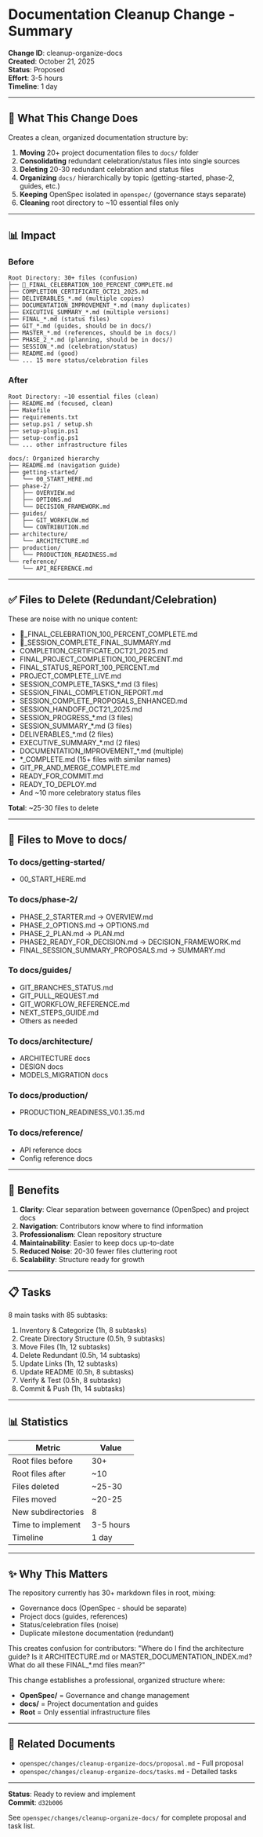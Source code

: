 # Documentation Cleanup Change - Summary

**Change ID**: cleanup-organize-docs  
**Created**: October 21, 2025  
**Status**: Proposed  
**Effort**: 3-5 hours  
**Timeline**: 1 day  

---

## 🎯 What This Change Does

Creates a clean, organized documentation structure by:

1. **Moving** 20+ project documentation files to `docs/` folder
2. **Consolidating** redundant celebration/status files into single sources
3. **Deleting** 20-30 redundant celebration and status files
4. **Organizing** `docs/` hierarchically by topic (getting-started, phase-2, guides, etc.)
5. **Keeping** OpenSpec isolated in `openspec/` (governance stays separate)
6. **Cleaning** root directory to ~10 essential files only

---

## 📊 Impact

### Before
```
Root Directory: 30+ files (confusion)
├── 🎉_FINAL_CELEBRATION_100_PERCENT_COMPLETE.md
├── COMPLETION_CERTIFICATE_OCT21_2025.md
├── DELIVERABLES_*.md (multiple copies)
├── DOCUMENTATION_IMPROVEMENT_*.md (many duplicates)
├── EXECUTIVE_SUMMARY_*.md (multiple versions)
├── FINAL_*.md (status files)
├── GIT_*.md (guides, should be in docs/)
├── MASTER_*.md (references, should be in docs/)
├── PHASE_2_*.md (planning, should be in docs/)
├── SESSION_*.md (celebration/status)
├── README.md (good)
└── ... 15 more status/celebration files
```

### After
```
Root Directory: ~10 essential files (clean)
├── README.md (focused, clean)
├── Makefile
├── requirements.txt
├── setup.ps1 / setup.sh
├── setup-plugin.ps1
├── setup-config.ps1
└── ... other infrastructure files

docs/: Organized hierarchy
├── README.md (navigation guide)
├── getting-started/
│   └── 00_START_HERE.md
├── phase-2/
│   ├── OVERVIEW.md
│   ├── OPTIONS.md
│   └── DECISION_FRAMEWORK.md
├── guides/
│   ├── GIT_WORKFLOW.md
│   └── CONTRIBUTION.md
├── architecture/
│   └── ARCHITECTURE.md
├── production/
│   └── PRODUCTION_READINESS.md
└── reference/
    └── API_REFERENCE.md
```

---

## ✅ Files to Delete (Redundant/Celebration)

These are noise with no unique content:

- 🎉_FINAL_CELEBRATION_100_PERCENT_COMPLETE.md
- 🎉_SESSION_COMPLETE_FINAL_SUMMARY.md
- COMPLETION_CERTIFICATE_OCT21_2025.md
- FINAL_PROJECT_COMPLETION_100_PERCENT.md
- FINAL_STATUS_REPORT_100_PERCENT.md
- PROJECT_COMPLETE_LIVE.md
- SESSION_COMPLETE_TASKS_*.md (3 files)
- SESSION_FINAL_COMPLETION_REPORT.md
- SESSION_COMPLETE_PROPOSALS_ENHANCED.md
- SESSION_HANDOFF_OCT21_2025.md
- SESSION_PROGRESS_*.md (3 files)
- SESSION_SUMMARY_*.md (3 files)
- DELIVERABLES_*.md (2 files)
- EXECUTIVE_SUMMARY_*.md (2 files)
- DOCUMENTATION_IMPROVEMENT_*.md (multiple)
- *_COMPLETE.md (15+ files with similar names)
- GIT_PR_AND_MERGE_COMPLETE.md
- READY_FOR_COMMIT.md
- READY_TO_DEPLOY.md
- And ~10 more celebratory status files

**Total**: ~25-30 files to delete

---

## 📁 Files to Move to docs/

### To docs/getting-started/
- 00_START_HERE.md

### To docs/phase-2/
- PHASE_2_STARTER.md → OVERVIEW.md
- PHASE_2_OPTIONS.md → OPTIONS.md
- PHASE_2_PLAN.md → PLAN.md
- PHASE2_READY_FOR_DECISION.md → DECISION_FRAMEWORK.md
- FINAL_SESSION_SUMMARY_PROPOSALS.md → SUMMARY.md

### To docs/guides/
- GIT_BRANCHES_STATUS.md
- GIT_PULL_REQUEST.md
- GIT_WORKFLOW_REFERENCE.md
- NEXT_STEPS_GUIDE.md
- Others as needed

### To docs/architecture/
- ARCHITECTURE docs
- DESIGN docs
- MODELS_MIGRATION docs

### To docs/production/
- PRODUCTION_READINESS_V0.1.35.md

### To docs/reference/
- API reference docs
- Config reference docs

---

## 🎯 Benefits

1. **Clarity**: Clear separation between governance (OpenSpec) and project docs
2. **Navigation**: Contributors know where to find information
3. **Professionalism**: Clean repository structure
4. **Maintainability**: Easier to keep docs up-to-date
5. **Reduced Noise**: 20-30 fewer files cluttering root
6. **Scalability**: Structure ready for growth

---

## 📋 Tasks

8 main tasks with 85 subtasks:
1. Inventory & Categorize (1h, 8 subtasks)
2. Create Directory Structure (0.5h, 9 subtasks)
3. Move Files (1h, 12 subtasks)
4. Delete Redundant (0.5h, 14 subtasks)
5. Update Links (1h, 12 subtasks)
6. Update README (0.5h, 8 subtasks)
7. Verify & Test (0.5h, 8 subtasks)
8. Commit & Push (1h, 14 subtasks)

---

## 📊 Statistics

| Metric | Value |
|--------|-------|
| Root files before | 30+ |
| Root files after | ~10 |
| Files deleted | ~25-30 |
| Files moved | ~20-25 |
| New subdirectories | 8 |
| Time to implement | 3-5 hours |
| Timeline | 1 day |

---

## ✨ Why This Matters

The repository currently has 30+ markdown files in root, mixing:
- Governance docs (OpenSpec - should be separate)
- Project docs (guides, references)
- Status/celebration files (noise)
- Duplicate milestone documentation (redundant)

This creates confusion for contributors: "Where do I find the architecture guide? Is it ARCHITECTURE.md or MASTER_DOCUMENTATION_INDEX.md? What do all these FINAL_*.md files mean?"

This change establishes a professional, organized structure where:
- **OpenSpec/** = Governance and change management
- **docs/** = Project documentation and guides
- **Root** = Only essential infrastructure files

---

## 🔗 Related Documents

- `openspec/changes/cleanup-organize-docs/proposal.md` - Full proposal
- `openspec/changes/cleanup-organize-docs/tasks.md` - Detailed tasks

---

**Status**: Ready to review and implement  
**Commit**: `d32b006`  

See `openspec/changes/cleanup-organize-docs/` for complete proposal and task list.
